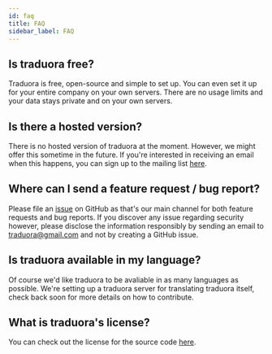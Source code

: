 ```yaml
---
id: faq
title: FAQ
sidebar_label: FAQ
---
```



## Is traduora free?
Traduora is free, open-source and simple to set up. You can even set it up for your entire company on your own servers. There are no usage limits and your data stays private and on your own servers.


## Is there a hosted version?
There is no hosted version of traduora at the moment. However, we might offer this sometime in the future. If you're interested in receiving an email when this happens, you can sign up to the mailing list [here](http://eepurl.com/gj0Qav).


## Where can I send a feature request / bug report?
Please file an [issue](https://github.com/traduora/traduora/issues) on GitHub as that's our main channel for both feature requests and bug reports. If you discover any issue regarding security however, please disclose the information responsibly by sending an email to traduora@gmail.com and not by creating a GitHub issue.


## Is traduora available in my language?
Of course we'd like traduora to be avaliable in as many languages as possible. We're setting up a traduora server for translating traduora itself, check back soon for more details on how to contribute.


## What is traduora's license?
You can check out the license for the source code [here](https://github.com/traduora/traduora/blob/master/LICENSE).
